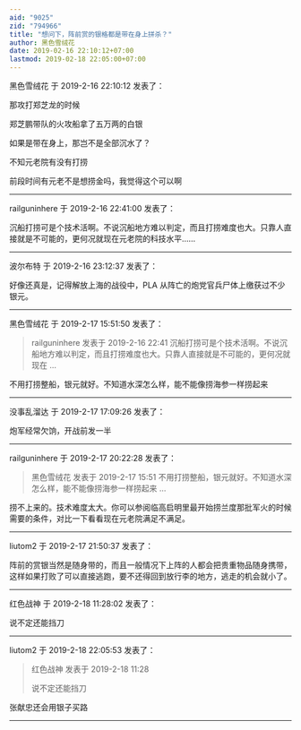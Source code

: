 ```yaml
---
aid: "9025"
zid: "794966"
title: "想问下，阵前赏的银格都是带在身上拼杀？"
author: 黑色雪绒花
date: 2019-02-16 22:10:12+07:00
lastmod: 2019-02-18 22:05:00+07:00
---
```


黑色雪绒花 于 2019-2-16 22:10:12 发表了：

那攻打郑芝龙的时候

郑芝鹏带队的火攻船拿了五万两的白银

如果是带在身上，那岂不是全部沉水了？

不知元老院有没有打捞

前段时间有元老不是想捞金吗，我觉得这个可以啊

---

railguninhere 于 2019-2-16 22:41:00 发表了：

沉船打捞可是个技术活啊。不说沉船地方难以判定，而且打捞难度也大。只靠人直接就是不可能的，更何况就现在元老院的科技水平……

---

波尔布特 于 2019-2-16 23:12:37 发表了：

好像还真是，记得解放上海的战役中，PLA 从阵亡的炮党官兵尸体上缴获过不少银元。

---

黑色雪绒花 于 2019-2-17 15:51:50 发表了：

> railguninhere 发表于 2019-2-16 22:41 沉船打捞可是个技术活啊。不说沉船地方难以判定，而且打捞难度也大。只靠人直接就是不可能的，更何况就现在 ...

不用打捞整船，银元就好。不知道水深怎么样，能不能像捞海参一样捞起来

---

没事乱溜达 于 2019-2-17 17:09:26 发表了：

炮军经常欠饷，开战前发一半

---

railguninhere 于 2019-2-17 20:22:28 发表了：

> 黑色雪绒花 发表于 2019-2-17 15:51 不用打捞整船，银元就好。不知道水深怎么样，能不能像捞海参一样捞起来 ...

捞不上来的。技术难度太大。你可以参阅临高启明里最开始捞兰度那批军火的时候需要的条件，对比一下看看现在元老院满足不满足。

---

liutom2 于 2019-2-17 21:50:37 发表了：

阵前的赏银当然是随身带的，而且一般情况下上阵的人都会把贵重物品随身携带，这样如果打败了可以直接逃跑，要不还得回到放行李的地方，逃走的机会就小了。

---

红色战神 于 2019-2-18 11:28:02 发表了：

说不定还能挡刀

---

liutom2 于 2019-2-18 22:05:53 发表了：

> 红色战神 发表于 2019-2-18 11:28
>
> 说不定还能挡刀

张献忠还会用银子买路

---

